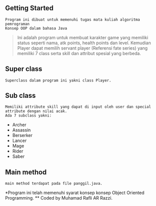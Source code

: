## Getting Started
    Program ini dibuat untuk memenuhi tugas mata kuliah algoritma pemrograman
    Konsep OOP dalam bahasa Java
> Ini adalah program untuk membuat karakter game yang memiliki status seperti nama, atk points, health points dan level.
> Kemudian Player dapat memilih servant player (Referensi fate series) yang memiliki 7 class serta skill dan attribut spesial yang berbeda.

## Super class
    Superclass dalam program ini yakni class Player.
## Sub class
    Memiliki attribute skill yang dapat di input oleh user dan special attribute dengan nilai acak.
    Ada 7 subclass yakni:
- Archer
- Assassin
- Berserker
- Lancer
- Mage
- Rider
- Saber
## Main method
    main method terdapat pada file panggil.java.

*Program ini telah memenuhi syarat konsep konsep Object Oriented Programming.
** Coded by Muhamad Rafli AR Razzi.

